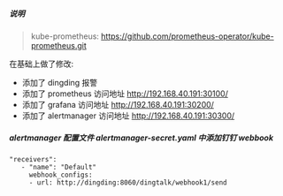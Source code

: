 ##### 说明

> kube-prometheus: https://github.com/prometheus-operator/kube-prometheus.git

在基础上做了修改:

- 添加了 dingding 报警
- 添加了 prometheus 访问地址 http://192.168.40.191:30100/
- 添加了 grafana 访问地址 http://192.168.40.191:30200/
- 添加了 alertmanager 访问地址 http://192.168.40.191:30300/

##### alertmanager 配置文件 alertmanager-secret.yaml 中添加钉钉 webbook

 ```
"receivers":
    - "name": "Default"
      webhook_configs:
      - url: http://dingding:8060/dingtalk/webhook1/send
 ```

